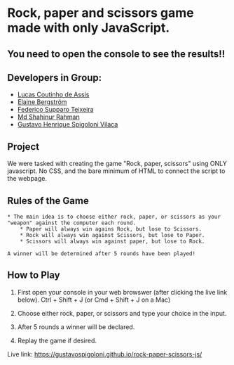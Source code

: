 # Rock, paper and scissors game made with only JavaScript.

## You need to open the console to see the results!!

## Developers in Group:

- [Lucas Coutinho de Assis](https://github.com/lcassis10)
- [Elaine Bergström](https://github.com/theCorgiCoder)
- [Federico Supparo Teixeira](https://github.com/Fedestfedest)
- [Md Shahinur Rahman](https://github.com/shahinator)
- [Gustavo Henrique Spigoloni Vilaca](https://github.com/gustavospigoloni)

## Project

We were tasked with creating the game "Rock, paper, scissors" using ONLY javascript. No CSS, and the bare
minimum of HTML to connect the script to the webpage.

## Rules of the Game

    * The main idea is to choose either rock, paper, or scissors as your "weapon" against the computer each round.
        * Paper will always win agains Rock, but lose to Scissors.
        * Rock will always win against Scissors, but lose to Paper.
        * Scissors will always win against paper, but lose to Rock.

    A winner will be determined after 5 rounds have been played!

## How to Play

1. First open your console in your web browswer (after clicking the live link below).
   Ctrl + Shift + J (or Cmd + Shift + J on a Mac)

2. Choose either rock, paper, or scissors and type your choice in the input.
3. After 5 rounds a winner will be declared.
4. Replay the game if desired.

Live link: https://gustavospigoloni.github.io/rock-paper-scissors-js/
